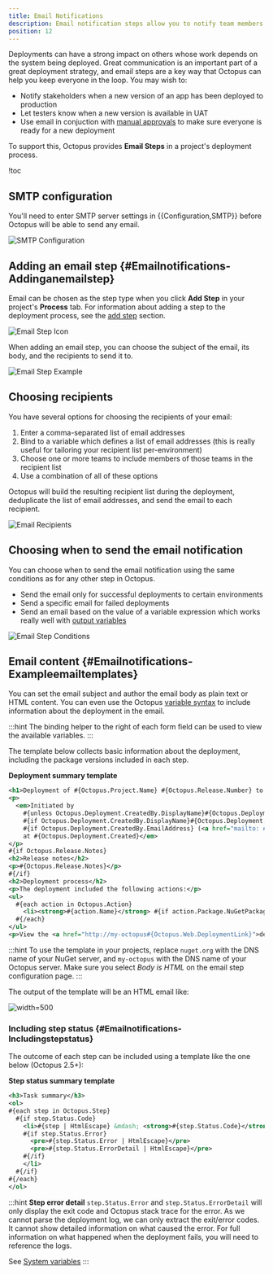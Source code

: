 ```yaml
---
title: Email Notifications
description: Email notification steps allow you to notify team members and stakeholders of deployment activities.
position: 12
---
```


Deployments can have a strong impact on others whose work depends on the system being deployed. Great communication is an important part of a great deployment strategy, and email steps are a key way that Octopus can help you keep everyone in the loop. You may wish to:

- Notify stakeholders when a new version of an app has been deployed to production
- Let testers know when a new version is available in UAT
- Use email in conjuction with [manual approvals](/docs/deployment-process/steps/manual-intervention-and-approvals.md) to make sure everyone is ready for a new deployment

To support this, Octopus provides **Email Steps** in a project's deployment process.

!toc

## SMTP configuration

You'll need to enter SMTP server settings in {{Configuration,SMTP}} before Octopus will be able to send any email.

![SMTP Configuration](email-notifications-smtp-configuration.png "width=500")

## Adding an email step {#Emailnotifications-Addinganemailstep}

Email can be chosen as the step type when you click **Add Step** in your project's **Process** tab. For information about adding a step to the deployment process, see the [add step](/docs/deployment-process/steps/index.md) section.

![Email Step Icon](/docs/images/5671696/5865915.png "width=170")

When adding an email step, you can choose the subject of the email, its body, and the recipients to send it to.

![Email Step Example](email-notifications.png "width=500")

## Choosing recipients

You have several options for choosing the recipients of your email:

1. Enter a comma-separated list of email addresses
2. Bind to a variable which defines a list of email addresses (this is really useful for tailoring your recipient list per-environment)
3. Choose one or more teams to include members of those teams in the recipient list
4. Use a combination of all of these options

Octopus will build the resulting recipient list during the deployment, deduplicate the list of email addresses, and send the email to each recipient.

![Email Recipients](email-notifications-recipients.png "width=500")

## Choosing when to send the email notification

You can choose when to send the email notification using the same conditions as for any other step in Octopus.

- Send the email only for successful deployments to certain environments
- Send a specific email for failed deployments
- Send an email based on the value of a variable expression which works really well with [output variables](/docs/deployment-process/variables/output-variables.md)

![Email Step Conditions](email-notifications-conditions.png "width=500")

## Email content {#Emailnotifications-Exampleemailtemplates}

You can set the email subject and author the email body as plain text or HTML content. You can even use the Octopus [variable syntax](/docs/reference/variable-substitution-syntax.md) to include information about the deployment in the email.

:::hint
The binding helper to the right of each form field can be used to view the available variables.
:::

The template below collects basic information about the deployment, including the package versions included in each step.

**Deployment summary template**

```xml
<h1>Deployment of #{Octopus.Project.Name} #{Octopus.Release.Number} to #{Octopus.Environment.Name}</h1>
<p>
  <em>Initiated by
    #{unless Octopus.Deployment.CreatedBy.DisplayName}#{Octopus.Deployment.CreatedBy.Username}#{/unless}
    #{if Octopus.Deployment.CreatedBy.DisplayName}#{Octopus.Deployment.CreatedBy.DisplayName}#{/if}
    #{if Octopus.Deployment.CreatedBy.EmailAddress} (<a href="mailto: #{Octopus.Deployment.CreatedBy.EmailAddress}">#{Octopus.Deployment.CreatedBy.EmailAddress}</a>)#{/if}
    at #{Octopus.Deployment.Created}</em>
</p>
#{if Octopus.Release.Notes}
<h2>Release notes</h2>
<p>#{Octopus.Release.Notes}</p>
#{/if}
<h2>Deployment process</h2>
<p>The deployment included the following actions:</p>
<ul>
  #{each action in Octopus.Action}
    <li><strong>#{action.Name}</strong> #{if action.Package.NuGetPackageId}&mdash; <a href="http://nuget.org/packages/#{action.Package.NuGetPackageId}">#{action.Package.NuGetPackageId}</a> <em>version #{action.Package.NuGetPackageVersion}#{/if}</em></li>
  #{/each}
</ul>
<p>View the <a href="http://my-octopus#{Octopus.Web.DeploymentLink}">detailed deployment log</a>.</p>
```

:::hint
To use the template in your projects, replace `nuget.org` with the DNS name of your NuGet server, and `my-octopus` with the DNS name of your Octopus server. Make sure you select *Body is HTML* on the email step configuration page.
:::

The output of the template will be an HTML email like:

![](email-output.png "width=500")

### Including step status {#Emailnotifications-Includingstepstatus}

The outcome of each step can be included using a template like the one below (Octopus 2.5+):

**Step status summary template**

```xml
<h3>Task summary</h3>
<ol>
#{each step in Octopus.Step}
  #{if step.Status.Code}
    <li>#{step | HtmlEscape} &mdash; <strong>#{step.Status.Code}</strong> 
    #{if step.Status.Error}
      <pre>#{step.Status.Error | HtmlEscape}</pre>
      <pre>#{step.Status.ErrorDetail | HtmlEscape}</pre>
    #{/if}  
    </li>
  #{/if}
#{/each}
</ol>
```

:::hint
**Step error detail**
`step.Status.Error` and `step.Status.ErrorDetail` will only display the exit code and Octopus stack trace for the error. As we cannot parse the deployment log, we can only extract the exit/error codes. It cannot show detailed information on what caused the error. For full information on what happened when the deployment fails, you will need to reference the logs.

See [System variables](/docs/deployment-process/variables/system-variables.md)
:::

